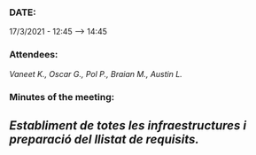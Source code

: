 ### DATE:
17/3/2021 - 12:45 --> 14:45
### Attendees:
_Vaneet K., Oscar G., Pol P., Braian M., Austin L._
### Minutes of the meeting:
_Establiment de totes les infraestructures i preparació del llistat de requisits._
---